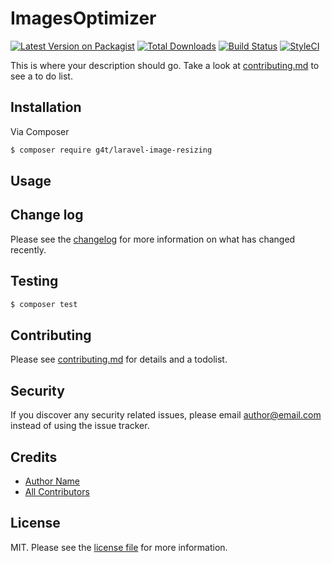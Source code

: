 # ImagesOptimizer

[![Latest Version on Packagist][ico-version]][link-packagist]
[![Total Downloads][ico-downloads]][link-downloads]
[![Build Status][ico-travis]][link-travis]
[![StyleCI][ico-styleci]][link-styleci]

This is where your description should go. Take a look at [contributing.md](contributing.md) to see a to do list.

## Installation

Via Composer

``` bash
$ composer require g4t/laravel-image-resizing
```

## Usage

## Change log

Please see the [changelog](changelog.md) for more information on what has changed recently.

## Testing

``` bash
$ composer test
```

## Contributing

Please see [contributing.md](contributing.md) for details and a todolist.

## Security

If you discover any security related issues, please email author@email.com instead of using the issue tracker.

## Credits

- [Author Name][link-author]
- [All Contributors][link-contributors]

## License

MIT. Please see the [license file](license.md) for more information.

[ico-version]: https://img.shields.io/packagist/v/g4t/imagesoptimizer.svg?style=flat-square
[ico-downloads]: https://img.shields.io/packagist/dt/g4t/imagesoptimizer.svg?style=flat-square
[ico-travis]: https://img.shields.io/travis/g4t/imagesoptimizer/master.svg?style=flat-square
[ico-styleci]: https://styleci.io/repos/12345678/shield

[link-packagist]: https://packagist.org/packages/g4t/imagesoptimizer
[link-downloads]: https://packagist.org/packages/g4t/imagesoptimizer
[link-travis]: https://travis-ci.org/g4t/imagesoptimizer
[link-styleci]: https://styleci.io/repos/12345678
[link-author]: https://github.com/g4t
[link-contributors]: ../../contributors

